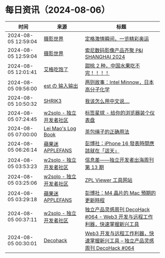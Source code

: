 ﻿# 每日资讯（2024-08-06）

|时间|来源|标题|
|---|---|---|
|2024-08-05 12:59:04|[摄影世界](https://feedx.net/rss/photoworld.xml)|[定格激情瞬间，一览精彩奥运](https://www.photoworld.com.cn/post/177294)|
|2024-08-05 12:59:04|[摄影世界](https://feedx.net/rss/photoworld.xml)|[索尼数码影像产品齐聚 P&amp;I SHANGHAI 2024](https://www.photoworld.com.cn/post/177302)|
|2024-08-05 12:01:41|[艾格吃饱了](https://feedpress.me/wx-aigechibaole)|[甜桃 2 种，中国水果吃不完！！！！](http://mp.weixin.qq.com/s?__biz=MjM5NTYxODQyMA%3D%3D&mid=2653457016&idx=1&sn=e6332ac0efcadd2e0f142b53bd4e3797)|
|2024-08-05 09:56:00|[est の 输入输出](https://blog.est.im/rss)|[两则故事：Intel Minnow，日本高分子化学](https://blog.est.im/2024/stdin-11)|
|2024-08-05 10:50:32|[SHRIK3](https://shrik3.com/index.xml)|[我该怎么用中文说....](https://shrik3.com/translate/)|
|2024-08-05 07:24:45|[w2solo - 独立开发者社区](https://w2solo.com/topics/feed)|[标签星球 - 给你的浏览器装个仪表盘](https://w2solo.com/topics/4883)|
|2024-08-05 07:00:00|[Lei Mao's Log Book](https://leimao.github.io/atom.xml)|[茶包绳子的正确用法](https://leimao.github.io/essay/%E8%8C%B6%E5%8C%85%E7%BB%B3%E5%AD%90%E7%9A%84%E6%AD%A3%E7%A1%AE%E7%94%A8%E6%B3%95/)|
|2024-08-05 06:26:14|[蘋果迷 APPLEFANS](https://applefans.today/feed/)|[彭博社：iPhone 16 發表時間應該就在「這天」](https://applefans.today/2024-08-iphone-16-september-event-rumors/)|
|2024-08-05 03:53:23|[w2solo - 独立开发者社区](https://w2solo.com/topics/feed)|[信息差——独立开发者出海周刊第 13 期](https://w2solo.com/topics/4882)|
|2024-08-05 03:25:06|[w2solo - 独立开发者社区](https://w2solo.com/topics/feed)|[ZPL Viewer 工具网站](https://w2solo.com/topics/4881)|
|2024-08-05 03:29:18|[蘋果迷 APPLEFANS](https://applefans.today/feed/)|[彭博社：M4 晶片的 Mac 預期的更新時程](https://applefans.today/2024-08-mark-gurman-m4-macs-this-year-rumors/)|
|2024-08-05 00:37:11|[w2solo - 独立开发者社区](https://w2solo.com/topics/feed)|[独立产品灵感周刊 DecoHack #064 - Web3 开发与远程工作利器，快速掌握新兴工具](https://w2solo.com/topics/4880)|
|2024-08-05 00:30:01|[Decohack](https://www.decohack.com/feed)|[Web3 开发与远程工作利器，快速掌握新兴工具 – 独立产品灵感周刊 DecoHack #064](https://decohack.com/decohack-064-chuangyi-gongju-ditu-web3-yuancheng/)|
